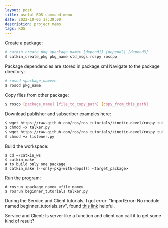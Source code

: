```yaml
---
layout: post
title: useful ROS command memo
date: 2022-10-05 17:39:00
description: project memo
tags: ROS
---
```


Create a package:
```bash
# catkin_create_pkg <package_name> [depend1] [depend2] [depend3]
$ catkin_create_pkg pkg_name std_msgs rospy roscpp
```
Package dependencies are stored in package.xml
Navigate to the package directory:
``` bash
# roscd <package_name>e
$ roscd pkg_name
```
Copy files from other package:
``` bash
$ roscp [package_name] [file_to_copy_path] [copy_from_this_path]
```

Download publisher and subscriber examples here:
``` bash
$ wget https://raw.github.com/ros/ros_tutorials/kinetic-devel/rospy_tutorials/001_talker_listener/talker.py
$ chmod +x talker.py
$ wget https://raw.github.com/ros/ros_tutorials/kinetic-devel/rospy_tutorials/001_talker_listener/listener.py
$ chmod +x listener.py
```

Build the workspace:
```
$ cd ~/catkin_ws
$ catkin_make
# to build only one package
$ catkin_make [--only-pkg-with-deps]() <target_package>
```

Run the program:
```
# rosrun <package_name> <file_name>
$ rosrun beginner_tutorials talker.py
```

During the Service and Client tutorials, I got error: "ImportError: No module named beginner_tutorials.srv", found [this link](https://answers.ros.org/question/114806/tutorial-116-importerror-no-module-named-beginner_tutorialssrv-with-catkin-system-build/) helpful.


Service and Client:
Is server like a function and client can call it to get some kind of result?